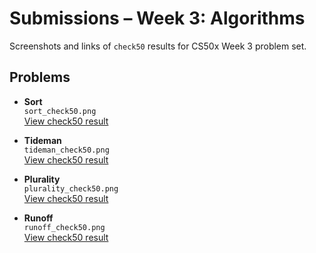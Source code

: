 # Submissions – Week 3: Algorithms

Screenshots and links of `check50` results for CS50x Week 3 problem set.

## Problems

- **Sort**  
  `sort_check50.png`  
  [View check50 result](https://submit.cs50.io/check50/0c8f9a60a2ca972fe82d83fb7c6e2afd1c502619)

- **Tideman**  
  `tideman_check50.png`  
  [View check50 result](https://submit.cs50.io/check50/)

- **Plurality**  
  `plurality_check50.png`  
  [View check50 result](https://submit.cs50.io/check50/)

- **Runoff**  
  `runoff_check50.png`  
  [View check50 result](https://submit.cs50.io/check50/)
